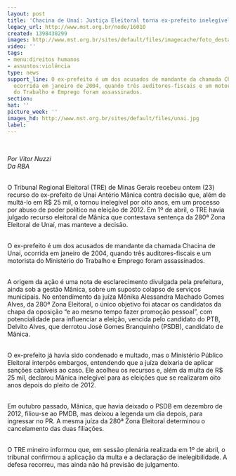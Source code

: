 ```yaml
---
layout: post
title: 'Chacina de Unaí: Justiça Eleitoral torna ex-prefeito inelegível por oito anos'
legacy_url: http://www.mst.org.br/node/16010
created: 1398430299
images: http://www.mst.org.br/sites/default/files/imagecache/foto_destaque/unai.jpg
video: ''
tags:
- menu:direitos humanos
- assuntos:violência
type: news
support_line: O ex-prefeito é um dos acusados de mandante da chamada Chacina de Unaí,
  ocorrida em janeiro de 2004, quando três auditores-fiscais e um motorista do Ministério
  do Trabalho e Emprego foram assassinados.
section: 
hat: ''
picture_week: ''
images_hd: http://www.mst.org.br/sites/default/files/unai.jpg
label: 
---
```

<p>&nbsp;</p><p><em>Por Vitor Nuzzi<br>Da RBA</em></p><p><br>O Tribunal Regional Eleitoral (TRE) de Minas Gerais recebeu ontem (23) recurso do ex-prefeito de Unaí Antério Mânica contra decisão que, além de multá-lo em R$ 25 mil, o tornou inelegível por oito anos, em um processo por abuso de poder político na eleição de 2012. Em 1º de abril, o TRE havia julgado recurso eleitoral de Mânica que contestava sentença da 280ª Zona Eleitoral de Unaí, mas manteve a decisão.</p><p><br>O ex-prefeito é um dos acusados de mandante da chamada Chacina de Unaí, ocorrida em janeiro de 2004, quando três auditores-fiscais e um motorista do Ministério do Trabalho e Emprego foram assassinados.</p><p><br>A origem da ação é uma nota de esclarecimento divulgada pela prefeitura, ainda sob a gestão Mânica, sobre um suposto colapso de serviços municipais. No entendimento da juíza Mônika Alessandra Machado Gomes Alves, da 280ª Zona Eleitoral, o único objetivo foi atacar os candidatos da chapa da oposição “e ao mesmo tempo fazer promoção pessoal”, com potencialidade para influenciar a eleição, vencida pelo candidato do PTB, Delvito Alves, que derrotou José Gomes Branquinho (PSDB), candidato de Mânica.</p><p><br>O ex-prefeito já havia sido condenado e multado, mas o Ministério Público Eleitoral interpôs embargos, entendendo que a juíza deixaria de aplicar sanções cabíveis ao caso. Ele acolheu os recursos e, além da multa de R$ 25 mil, declarou Mânica inelegível para as eleições que se realizaram oito anos depois do pleito de 2012.</p><p><br>Em outubro passado, Mânica, que havia deixado o PSDB em dezembro de 2012, filiou-se ao PMDB, mas deixou a legenda um dia depois, para ingressar no PR. A mesma juíza da 280ª Zona Eleitoral determinou o cancelamento das duas filiações.</p><p><br>O TRE mineiro informou que, em sessão plenária realizada em 1º de abril, o tribunal confirmou a aplicação da multa e a declaração de inelegibilidade. A defesa recorreu, mas ainda não há previsão de julgamento.</p><p>&nbsp;</p><p>&nbsp;</p>
